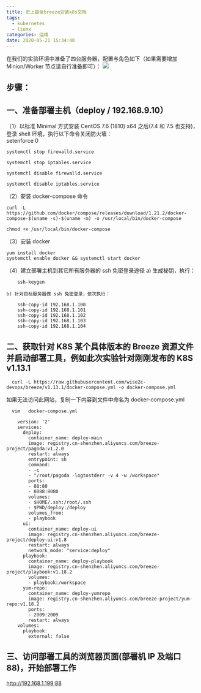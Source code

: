 ```yaml
---
title: 史上最全breeze安装k8s文档
tags:
  - kubernetes
  - liunx
categories: 运维
date: 2020-05-21 15:34:40
---
```

在我们的实验环境中准备了四台服务器，配置与角色如下（如果需要增加 Minion/Worker 节点请自行准备即可）：
![](../1.png)


## 步骤：
## 一、准备部署主机（deploy / 192.168.9.10）
（1）以标准 Minimal 方式安装 CentOS 7.6 (1810) x64 之后(7.4 和 7.5 也支持)，登录 shell 环境，执行以下命令关闭防火墙：		
setenforce 0

    systemctl stop firewalld.service

    systemctl stop iptables.service

    systemctl disable firewalld.service

    systemctl disable iptables.service

（2）安装 docker-compose 命令

    curl -L https://github.com/docker/compose/releases/download/1.21.2/docker-compose-$(uname -s)-$(uname -m) -o /usr/local/bin/docker-compose

    chmod +x /usr/local/bin/docker-compose

（3）安装 docker

    yum install docker
    systemctl enable docker && systemctl start docker

（4）建立部署主机到其它所有服务器的 ssh 免密登录途径
	a) 生成秘钥，执行：

    	ssh-keygen

	b) 针对目标服务器做 ssh 免密登录，依次执行：

	    ssh-copy-id 192.168.1.100
	    ssh-copy-id 192.168.1.101
	    ssh-copy-id 192.168.1.102
	    ssh-copy-id 192.168.1.103
	    ssh-copy-id 192.168.1.104
	
## 二、获取针对 K8S 某个具体版本的 Breeze 资源文件并启动部署工具，例如此次实验针对刚刚发布的 K8S v1.13.1

	  curl -L https://raw.githubusercontent.com/wise2c-devops/breeze/v1.13.1/docker-compose.yml -o docker-compose.yml

  如果无法访问此网站，复制一下内容到文件中命名为   docker-compose.yml

      vim   docker-compose.yml

        version: '2'
        services:
          deploy:
            container_name: deploy-main
            image: registry.cn-shenzhen.aliyuncs.com/breeze-project/pagoda:v1.2.0
            restart: always
            entrypoint: sh
            command:
            - -c
            - "/root/pagoda -logtostderr -v 4 -w /workspace"
            ports:
            - 88:80
            - 8088:8080
            volumes:
            - $HOME/.ssh:/root/.ssh
            - $PWD/deploy:/deploy
            volumes_from:
            - playbook
          ui:
            container_name: deploy-ui
            image: registry.cn-shenzhen.aliyuncs.com/breeze-project/deploy-ui:v1.8
            restart: always
            network_mode: "service:deploy"
          playbook:
            container_name: deploy-playbook
            image: registry.cn-shenzhen.aliyuncs.com/breeze-project/playbook:v1.18.2
            volumes:
            - playbook:/workspace
          yum-repo:
            container_name: deploy-yumrepo
            image: registry.cn-shenzhen.aliyuncs.com/breeze-project/yum-repo:v1.18.2
            ports:
            - 2009:2009 
            restart: always
        volumes:
          playbook:
            external: false
	
## 三、访问部署工具的浏览器页面(部署机 IP 及端口 88)，开始部署工作

  http://192.168.1.199:88